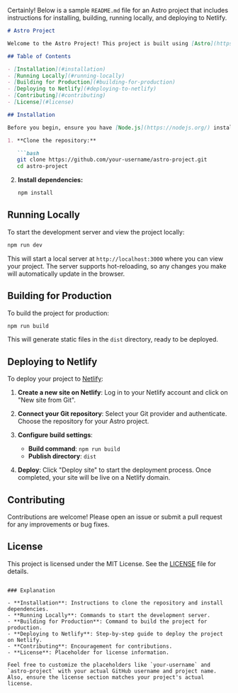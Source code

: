 Certainly! Below is a sample `README.md` file for an Astro project that includes instructions for installing, building, running locally, and deploying to Netlify.

```markdown
# Astro Project

Welcome to the Astro Project! This project is built using [Astro](https://astro.build/), a modern static site generator. Follow the instructions below to set up, build, and deploy the project.

## Table of Contents

- [Installation](#installation)
- [Running Locally](#running-locally)
- [Building for Production](#building-for-production)
- [Deploying to Netlify](#deploying-to-netlify)
- [Contributing](#contributing)
- [License](#license)

## Installation

Before you begin, ensure you have [Node.js](https://nodejs.org/) installed on your machine. We recommend using the latest LTS version.

1. **Clone the repository:**

   ```bash
   git clone https://github.com/your-username/astro-project.git
   cd astro-project
   ```

2. **Install dependencies:**

   ```bash
   npm install
   ```

## Running Locally

To start the development server and view the project locally:

```bash
npm run dev
```

This will start a local server at `http://localhost:3000` where you can view your project. The server supports hot-reloading, so any changes you make will automatically update in the browser.

## Building for Production

To build the project for production:

```bash
npm run build
```

This will generate static files in the `dist` directory, ready to be deployed.

## Deploying to Netlify

To deploy your project to [Netlify](https://www.netlify.com/):

1. **Create a new site on Netlify**: Log in to your Netlify account and click on "New site from Git".

2. **Connect your Git repository**: Select your Git provider and authenticate. Choose the repository for your Astro project.

3. **Configure build settings**:
   - **Build command**: `npm run build`
   - **Publish directory**: `dist`

4. **Deploy**: Click "Deploy site" to start the deployment process. Once completed, your site will be live on a Netlify domain.

## Contributing

Contributions are welcome! Please open an issue or submit a pull request for any improvements or bug fixes.

## License

This project is licensed under the MIT License. See the [LICENSE](LICENSE) file for details.
```

### Explanation

- **Installation**: Instructions to clone the repository and install dependencies.
- **Running Locally**: Commands to start the development server.
- **Building for Production**: Command to build the project for production.
- **Deploying to Netlify**: Step-by-step guide to deploy the project on Netlify.
- **Contributing**: Encouragement for contributions.
- **License**: Placeholder for license information.

Feel free to customize the placeholders like `your-username` and `astro-project` with your actual GitHub username and project name. Also, ensure the license section matches your project's actual license.